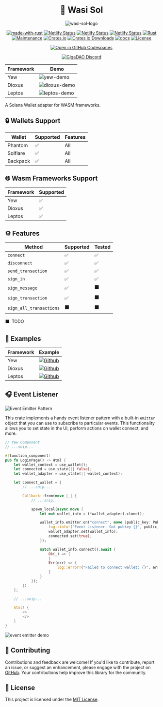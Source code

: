 <div align="center">

# 🦀 Wasi Sol

![wasi-sol-logo](https://github.com/GigaDAO/wasi-sol/assets/62179149/faac3b2c-4c6e-41e9-87f9-34506f3b21bd)

[![made-with-rust](https://img.shields.io/badge/Made%20with-Rust-1f425f.svg?logo=rust&logoColor=white)](https://www.rust-lang.org/)
[![Netlify Status](https://api.netlify.com/api/v1/badges/d7858d73-f54a-4d4f-878f-466168d8ea07/deploy-status)](https://wasi-sol.netlify.app/)
[![Netlify Status](https://api.netlify.com/api/v1/badges/15f88b9f-edfd-4e94-9bca-2150b95343ca/deploy-status)](https://wasi-sol-dio.netlify.app)
[![Netlify Status](https://api.netlify.com/api/v1/badges/21898514-21da-4a2d-a50f-1e8fad55dd2a/deploy-status)](https://wasi-sol-lep.netlify.app/)
[![Rust](https://img.shields.io/badge/Rust-1.75%2B-blue.svg)](https://www.rust-lang.org)
[![Maintenance](https://img.shields.io/badge/Maintained%3F-yes-green.svg)](https://github.com/wiseaidev)
[![Crates.io](https://img.shields.io/crates/v/wasi-sol.svg)](https://crates.io/crates/wasi-sol)
[![Crates.io Downloads](https://img.shields.io/crates/d/wasi-sol)](https://crates.io/crates/wasi-sol)
[![docs](https://docs.rs/wasi-sol/badge.svg)](https://docs.rs/wasi-sol/)
[![License](https://img.shields.io/badge/license-MIT-blue.svg)](LICENSE)

[![Open in GitHub Codespaces](https://github.com/codespaces/badge.svg)](https://github.com/codespaces/new?hide_repo_select=true&amp%3Bref=main&amp%3Brepo=816037127&skip_quickstart=true&repo=816037127&machine=basicLinux32gb&ref=main&geo=EuropeWest)

[![GigaDAO Discord](https://dcbadge.limes.pink/api/server/gigadao-gigadex-now-live-920188005686337566)](https://discord.gg/gigadao-gigadex-now-live-920188005686337566)

| Framework | Demo |
| --- | --- |
| Yew | ![yew-demo](https://github.com/GigaDAO/wasi-sol/assets/62179149/a77daf37-487a-446c-8acd-9d46427503ad) |
| Dioxus | ![dioxus-demo](https://github.com/GigaDAO/wasi-sol/assets/62179149/8f2f4dda-aae2-4bb4-ad1d-1794b10d8949) |
| Leptos | ![leptos-demo](https://github.com/GigaDAO/wasi-sol/assets/62179149/ee09d80b-2355-45a3-b1b5-2a0876b780fe) |

</div>

A Solana Wallet adapter for WASM frameworks.

## 🔒 Wallets Support

| Wallet    | Supported   | Features          |
|-----------|-------------|-------------------|
| Phantom   | ✅          | All               |
| Solflare  | ✅          | All               |
| Backpack  | ✅          | All               |

## 🌐 Wasm Frameworks Support

| Framework | Supported   |
|-----------|-------------|
| Yew       | ✅          |
| Dioxus    | ✅          |
| Leptos    | ✅          |

## ⚙️ Features

| Method                | Supported | Tested |
|-----------------------|-----------|--------|
| `connect`             | ✅        | ✅     |
| `disconnect`          | ✅        | ✅     |
| `send_transaction`    | ✅        | ✅     |
| `sign_in`             | ✅        | ✅     |
| `sign_message`        | ✅        | ⬛     |
| `sign_transaction`    | ✅        | ⬛     |
| `sign_all_transactions` | ⬛      | ⬛     |

⬛: TODO

## 🚀 Examples

| Framework | Example   |
|-----------|-------------|
| Yew       | [![Github](https://img.shields.io/badge/launch-Github-181717.svg?logo=github&logoColor=white)](./examples/yew)         |
| Dioxus    | [![Github](https://img.shields.io/badge/launch-Github-181717.svg?logo=github&logoColor=white)](./examples/dioxus)          |
| Leptos    | [![Github](https://img.shields.io/badge/launch-Github-181717.svg?logo=github&logoColor=white)](./examples/leptos)             |

## 🎧 Event Listener

![Event Emitter Pattern](https://github.com/GigaDAO/wasi-sol/assets/62179149/65edfdc2-d86c-464a-a67f-5ef08099adc6)

This crate implements a handy event listener pattern with a built-in `emitter` object that you can use to subscribe to particular events. This functionality allows you to set state in the UI, perform actions on wallet connect, and more.


```rust , ignore
// Yew Component
// ...snip...

#[function_component]
pub fn LoginPage() -> Html {
    let wallet_context = use_wallet();
    let connected = use_state(|| false);
    let wallet_adapter = use_state(|| wallet_context);

    let connect_wallet = {
        // ...snip...

        Callback::from(move |_| {
            // ...snip...

            spawn_local(async move {
                let mut wallet_info = (*wallet_adapter).clone();

                wallet_info.emitter.on("connect", move |public_key: Pubkey| {
                    log::info!("Event Listener: Got pubkey {}", public_key);
                    wallet_adapter.set(wallet_info);
                    connected.set(true);
                });

                match wallet_info.connect().await {
                    Ok(_) => {
                    }
                    Err(err) => {
                        log::error!("Failed to connect wallet: {}", err);
                    }
                }
            });
        })
    };

    // ...snip...

    html! {
        <>
        </>
    }
}
```

![event emitter demo](https://github.com/GigaDAO/wasi-sol/assets/62179149/8d271384-9565-47dc-8e26-212ddf3bdfc0)

## 👥 Contributing

Contributions and feedback are welcome! If you'd like to contribute, report an issue, or suggest an enhancement, please engage with the project on [GitHub](https://github.com/gigadao/wasi-sol). Your contributions help improve this library for the community.

## 📝 License

This project is licensed under the [MIT License](LICENSE).
